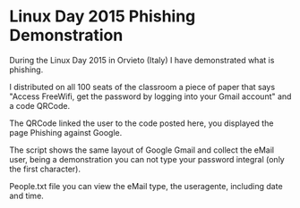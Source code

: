 # Linux Day 2015 Phishing Demonstration

During the Linux Day 2015 in Orvieto (Italy) I have demonstrated what is phishing.

I distributed on all 100 seats of the classroom a piece of paper that says "Access FreeWifi, get the password by logging into your Gmail account" and a code QRCode.

The QRCode linked the user to the code posted here, you displayed the page Phishing against Google.

The script shows the same layout of Google Gmail and collect the eMail user, being a demonstration you can not type your password integral (only the first character).

People.txt file you can view the eMail type, the useragente, including date and time.
